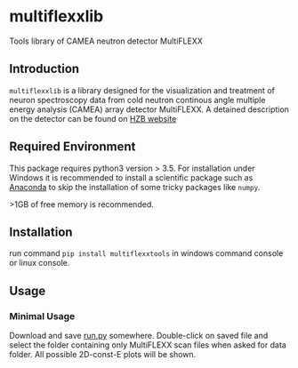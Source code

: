 # multiflexxlib
Tools library of CAMEA neutron detector MultiFLEXX
## Introduction
```multiflexxlib``` is a library designed for the visualization and treatment of neuron spectroscopy data from cold neutron continous angle multiple energy analysis (CAMEA) array detector MultiFLEXX. A detained description on the detector can be found on [HZB website](https://www.helmholtz-berlin.de/forschung/oe/em/transport-phenomena/em-amct-instruments/flex/multiflexx_en.html)

## Required Environment
This package requires python3 version > 3.5. For installation under Windows it is recommended to install a scientific package such as [Anaconda](https://www.anaconda.com/download/) to skip the installation of some tricky packages like ```numpy```.

\>1GB of free memory is recommended.
## Installation
run command ```pip install multiflexxtools``` in windows command console or linux console.
## Usage
### Minimal Usage
Download and save [run.py](https://github.com/yumemi5k/multiflexxlib/blob/master/run.py) somewhere. Double-click on saved file and select the folder containing only MultiFLEXX scan files when asked for data folder. All possible 2D-const-E plots will be shown.
